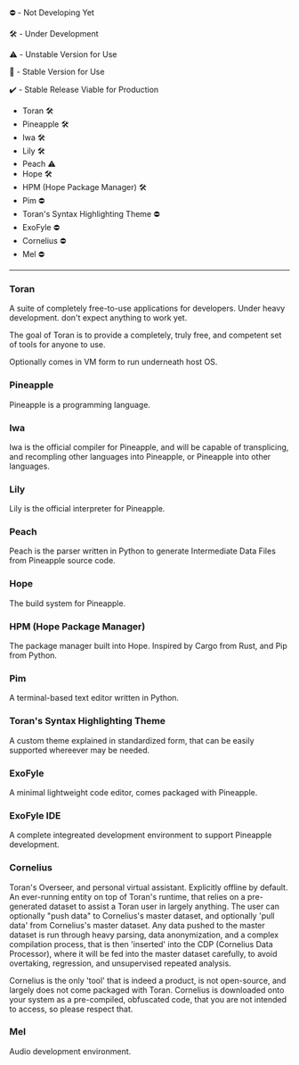 :no_entry: - Not Developing Yet

:hammer_and_wrench:	- Under Development

:warning: - Unstable Version for Use

:pineapple: - Stable Version for Use

:heavy_check_mark: - Stable Release Viable for Production

 - Toran :hammer_and_wrench:
 - Pineapple :hammer_and_wrench:
 - Iwa :hammer_and_wrench:
 - Lily :hammer_and_wrench:
 - Peach :warning:
 - Hope :hammer_and_wrench:
 - HPM (Hope Package Manager) :hammer_and_wrench:
 - Pim :no_entry:
 - Toran's Syntax Highlighting Theme :no_entry:
 - ExoFyle :no_entry:
 - Cornelius :no_entry:
 - Mel :no_entry:

---

### Toran
A suite of completely free-to-use applications for developers. Under heavy development. don't expect anything to work yet.

The goal of Toran is to provide a completely, truly free, and competent set of tools for anyone to use.

Optionally comes in VM form to run underneath host OS.

### Pineapple
Pineapple is a programming language.

### Iwa
Iwa is the official compiler for Pineapple, and will be capable of transplicing, and recompling other languages into Pineapple, or Pineapple into other languages.

### Lily
Lily is the official interpreter for Pineapple.

### Peach
Peach is the parser written in Python to generate Intermediate Data Files from Pineapple source code.

### Hope
The build system for Pineapple.

### HPM (Hope Package Manager)
The package manager built into Hope. Inspired by Cargo from Rust, and Pip from Python.

### Pim
A terminal-based text editor written in Python.

### Toran's Syntax Highlighting Theme
A custom theme explained in standardized form, that can be easily supported whereever may be needed.

### ExoFyle
A minimal lightweight code editor, comes packaged with Pineapple.

### ExoFyle IDE
A complete integreated development environment to support Pineapple development.

### Cornelius
Toran's Overseer, and personal virtual assistant. Explicitly offline by default. An ever-running entity on top of Toran's runtime, that relies on a pre-generated dataset to assist a Toran user in largely anything. The user can optionally "push data" to Cornelius's master dataset, and optionally 'pull data' from Cornelius's master dataset. Any data pushed to the master dataset is run through heavy parsing, data anonymization, and a complex compilation process, that is then 'inserted' into the CDP (Cornelius Data Processor), where it will be fed into the master dataset carefully, to avoid overtaking, regression, and unsupervised repeated analysis.

Cornelius is the only 'tool' that is indeed a product, is not open-source, and largely does not come packaged with Toran. Cornelius is downloaded onto your system as a pre-compiled, obfuscated code, that you are not intended to access, so please respect that.

### Mel
Audio development environment.
